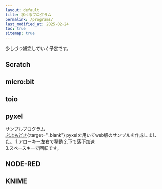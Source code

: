 ```yaml
---
layout: default
title: 学べるプログラム
permalink: /programs/
last_modified_at: 2025-02-24
toc: true
sitemap: true
---
```


少しづつ補完していく予定です。

## Scratch

## micro:bit

## toio

## pyxel
サンプルプログラム  
[ぷよもどき](https://coderdojo-odawara.github.io/pypuyo_demo/){:target="_blank"}
pyxelを用いてweb版のサンプルを作成しました。
1.アローキー左右で移動
2.下で落下加速  
3.スペースキーで回転です。


## NODE-RED

## KNIME
